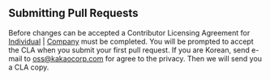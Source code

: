 
## Submitting Pull Requests

Before changes can be accepted a Contributor Licensing Agreement for  [Individual](https://docs.google.com/forms/d/1d2R9aVafHTasTYirq-qZx_lx20Obss0ufUS-OtLpu20/viewform) |  [Company](https://docs.google.com/forms/d/1hj5s1bkbmO1OP-UKnSNS6dsDkL1jFDL2XZ5d4IIFdb4/viewform) must be completed. You will be prompted to accept the CLA when you submit your first pull request. If you are Korean, send e-mail to <oss@kakaocorp.com> for agree to the privacy. Then we will send you a CLA copy.

